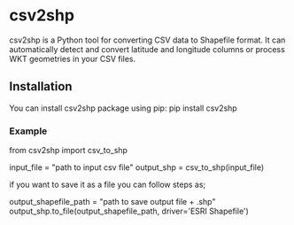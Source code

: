 # csv2shp

csv2shp is a Python tool for converting CSV data to Shapefile format. It can automatically detect and convert latitude and longitude columns or process WKT geometries in your CSV files.

## Installation

You can install csv2shp package using pip:
pip install csv2shp

### Example

from csv2shp import csv_to_shp

input_file = "path to input csv file"
output_shp = csv_to_shp(input_file)

if you want to save it as a file you can follow steps as;

output_shapefile_path = "path to save output file + .shp"
output_shp.to_file(output_shapefile_path, driver='ESRI Shapefile')

